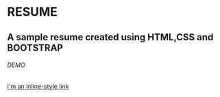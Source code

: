 # RESUME
A sample resume created using HTML,CSS and BOOTSTRAP
--

###### DEMO

[I'm an inline-style link](http://babyprathyushadamarasingi.github.io/)
